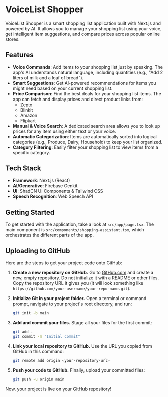 # VoiceList Shopper

VoiceList Shopper is a smart shopping list application built with Next.js and powered by AI. It allows you to manage your shopping list using your voice, get intelligent item suggestions, and compare prices across popular online stores.

## Features

-   **Voice Commands**: Add items to your shopping list just by speaking. The app's AI understands natural language, including quantities (e.g., "Add 2 liters of milk and a loaf of bread").
-   **Smart Suggestions**: Get AI-powered recommendations for items you might need based on your current shopping list.
-   **Price Comparison**: Find the best deals for your shopping list items. The app can fetch and display prices and direct product links from:
    -   Zepto
    -   Blinkit
    -   Amazon
    -   Flipkart
-   **Manual & Voice Search**: A dedicated search area allows you to look up prices for any item using either text or your voice.
-   **Automatic Categorization**: Items are automatically sorted into logical categories (e.g., Produce, Dairy, Household) to keep your list organized.
-   **Category Filtering**: Easily filter your shopping list to view items from a specific category.

## Tech Stack

-   **Framework**: Next.js (React)
-   **AI/Generative**: Firebase Genkit
-   **UI**: ShadCN UI Components & Tailwind CSS
-   **Speech Recognition**: Web Speech API

## Getting Started

To get started with the application, take a look at `src/app/page.tsx`. The main component is `src/components/shopping-assistant.tsx`, which orchestrates the different parts of the app.

## Uploading to GitHub

Here are the steps to get your project code onto GitHub:

1.  **Create a new repository on GitHub.**
    Go to [GitHub.com](https://github.com) and create a new, empty repository. Do not initialize it with a README or other files. Copy the repository URL it gives you (it will look something like `https://github.com/your-username/your-repo-name.git`).

2.  **Initialize Git in your project folder.**
    Open a terminal or command prompt, navigate to your project's root directory, and run:
    ```bash
    git init -b main
    ```

3.  **Add and commit your files.**
    Stage all your files for the first commit:
    ```bash
    git add .
    git commit -m "Initial commit"
    ```

4.  **Link your local repository to GitHub.**
    Use the URL you copied from GitHub in this command:
    ```bash
    git remote add origin <your-repository-url>
    ```

5.  **Push your code to GitHub.**
    Finally, upload your committed files:
    ```bash
    git push -u origin main
    ```

Now, your project is live on your GitHub repository!
